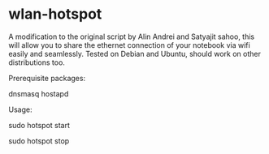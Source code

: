 wlan-hotspot
==========

A modification to the original script by Alin Andrei and Satyajit sahoo, this will allow you to share the ethernet connection of your notebook via wifi easily and seamlessly.
Tested on Debian and Ubuntu, should work on other distributions too.


Prerequisite packages:

dnsmasq 
hostapd


Usage:

sudo hotspot start

sudo hotspot stop
